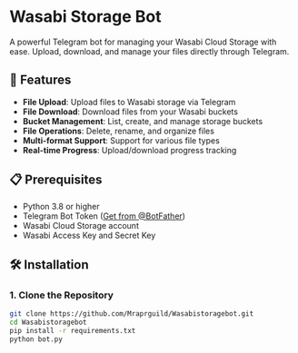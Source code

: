 # Wasabi Storage Bot

A powerful Telegram bot for managing your Wasabi Cloud Storage with ease. Upload, download, and manage your files directly through Telegram.

## 🚀 Features

- **File Upload**: Upload files to Wasabi storage via Telegram
- **File Download**: Download files from your Wasabi buckets
- **Bucket Management**: List, create, and manage storage buckets
- **File Operations**: Delete, rename, and organize files
- **Multi-format Support**: Support for various file types
- **Real-time Progress**: Upload/download progress tracking

## 📋 Prerequisites

- Python 3.8 or higher
- Telegram Bot Token ([Get from @BotFather](https://t.me/BotFather))
- Wasabi Cloud Storage account
- Wasabi Access Key and Secret Key

## 🛠 Installation

### 1. Clone the Repository
```bash
git clone https://github.com/Mraprguild/Wasabistoragebot.git
cd Wasabistoragebot
pip install -r requirements.txt
python bot.py
